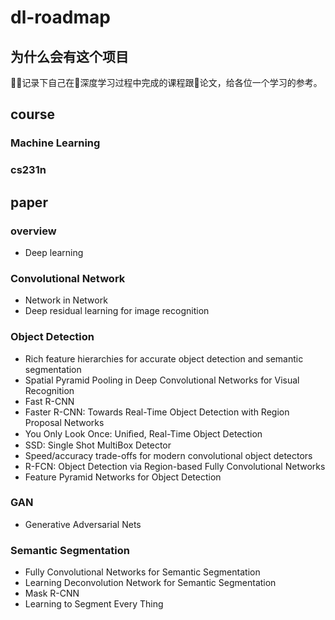 # dl-roadmap

## 为什么会有这个项目

记录下自己在深度学习过程中完成的课程跟论文，给各位一个学习的参考。

## course

### Machine Learning

### cs231n

## paper

### overview
- Deep learning 

###  Convolutional Network
- Network in Network
- Deep residual learning for image recognition

### Object Detection 
- Rich feature hierarchies for accurate object detection and semantic segmentation
- Spatial Pyramid Pooling in Deep Convolutional Networks for Visual Recognition
- Fast R-CNN
- Faster R-CNN: Towards Real-Time Object Detection with Region Proposal Networks
- You Only Look Once: Uniﬁed, Real-Time Object Detection
- SSD: Single Shot MultiBox Detector
- Speed/accuracy trade-offs for modern convolutional object detectors
- R-FCN: Object Detection via Region-based Fully Convolutional Networks
- Feature Pyramid Networks for Object Detection

### GAN

- Generative Adversarial Nets

### Semantic Segmentation

- Fully Convolutional Networks for Semantic Segmentation
- Learning Deconvolution Network for Semantic Segmentation
- Mask R-CNN
- Learning to Segment Every Thing